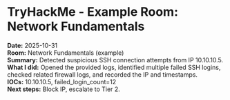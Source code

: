 # TryHackMe - Example Room: Network Fundamentals
**Date:** 2025-10-31  
**Room:** Network Fundamentals (example)  
**Summary:** Detected suspicious SSH connection attempts from IP 10.10.10.5.  
**What I did:** Opened the provided logs, identified multiple failed SSH logins, checked related firewall logs, and recorded the IP and timestamps.  
**IOCs:** 10.10.10.5, failed_login_count=12  
**Next steps:** Block IP, escalate to Tier 2.
